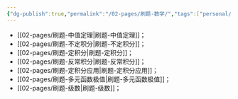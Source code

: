 ```yaml
---
{"dg-publish":true,"permalink":"/02-pages/刷题-数学/","tags":["personal/blog","刷题","math"]}
---
```


- [[02-pages/刷题-中值定理\|刷题-中值定理]]；
- [[02-pages/刷题-不定积分\|刷题-不定积分]]；
- [[02-pages/刷题-定积分\|刷题-定积分]]；
- [[02-pages/刷题-反常积分\|刷题-反常积分]]；
- [[02-pages/刷题-定积分应用\|刷题-定积分应用]]；
- [[02-pages/刷题-多元函数极值\|刷题-多元函数极值]]；
- [[02-pages/刷题-级数\|刷题-级数]]；